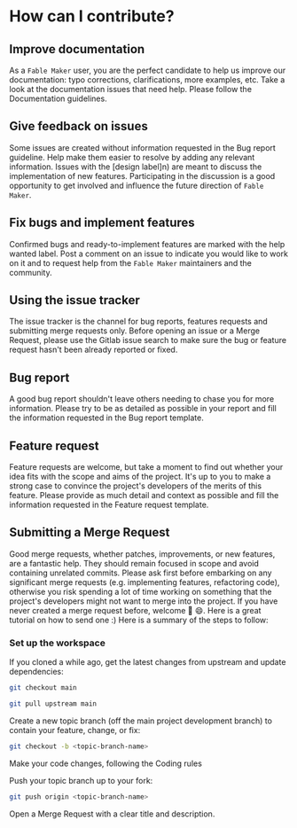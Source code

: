 # How can I contribute?

## Improve documentation
As a `Fable Maker` user, you are the perfect candidate to help us improve our documentation: typo corrections, clarifications, more examples, etc. Take a look at the documentation issues that need help.
Please follow the Documentation guidelines.

## Give feedback on issues
Some issues are created without information requested in the Bug report guideline. Help make them easier to resolve by adding any relevant information.
Issues with the [design label]n) are meant to discuss the implementation of new features. Participating in the discussion is a good opportunity to get involved and influence the future direction of `Fable Maker`.

## Fix bugs and implement features
Confirmed bugs and ready-to-implement features are marked with the help wanted label. Post a comment on an issue to indicate you would like to work on it and to request help from the `Fable Maker` maintainers and the community.

## Using the issue tracker
The issue tracker is the channel for bug reports, features requests and submitting merge requests only.
Before opening an issue or a Merge Request, please use the Gitlab issue search to make sure the bug or feature request hasn't been already reported or fixed.

## Bug report
A good bug report shouldn't leave others needing to chase you for more information. Please try to be as detailed as possible in your report and fill the information requested in the Bug report template.

## Feature request
Feature requests are welcome, but take a moment to find out whether your idea fits with the scope and aims of the project. It's up to you to make a strong case to convince the project's developers of the merits of this feature. Please provide as much detail and context as possible and fill the information requested in the Feature request template.

## Submitting a Merge Request
Good merge requests, whether patches, improvements, or new features, are a fantastic help. They should remain focused in scope and avoid containing unrelated commits.
Please ask first before embarking on any significant merge requests (e.g. implementing features, refactoring code), otherwise you risk spending a lot of time working on something that the project's developers might not want to merge into the project.
If you have never created a merge request before, welcome 🎉 😄. Here is a great tutorial on how to send one :)
Here is a summary of the steps to follow:

### Set up the workspace
If you cloned a while ago, get the latest changes from upstream and update dependencies:

```sh
git checkout main
```

```sh
git pull upstream main
```


Create a new topic branch (off the main project development branch) to contain your feature, change, or fix:


```sh
git checkout -b <topic-branch-name>
```

Make your code changes, following the Coding rules

Push your topic branch up to your fork:

```sh
git push origin <topic-branch-name>
```

Open a Merge Request with a clear title and description.
